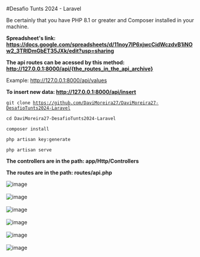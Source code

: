 #Desafio Tunts 2024 - Laravel

Be certainly that you have PHP 8.1 or greater and Composer installed in your machine.

**Spreadsheet's link: https://docs.google.com/spreadsheets/d/11noy7IP6xjwcCidWczdvB1iNOw2_3TRlDmGbET35JXk/edit?usp=sharing**

**The api routes can be acessed by this method: http://127.0.0.1:8000/api/{the_routes_in_the_api_archive}**

Example: http://127.0.0.1:8000/api/values

**To insert new data: http://127.0.0.1:8000/api/insert**

<code>git clone https://github.com/DaviMoreira27/DaviMoreira27-DesafioTunts2024-Laravel</code>

<code>cd DaviMoreira27-DesafioTunts2024-Laravel</code>

<code>composer install</code>

<code>php artisan key:generate</code>

<code>php artisan serve</code>

**The controllers are in the path: app/Http/Controllers**

**The routes are in the path: routes/api.php**



![image](https://github.com/DaviMoreira27/DaviMoreira27-DesafioTunts2024-Laravel/assets/87380722/5703a276-9ab5-4d99-a45f-66b7be7f8969)
</br>
</br>
![image](https://github.com/DaviMoreira27/DaviMoreira27-DesafioTunts2024-Laravel/assets/87380722/67434baa-ea32-4fd0-a34a-7b985b9f24ae)
</br>
</br>
![image](https://github.com/DaviMoreira27/DaviMoreira27-DesafioTunts2024-Laravel/assets/87380722/8e24a7b4-985d-4d71-bf8c-a1b1497ef48e)
</br>
</br>
![image](https://github.com/DaviMoreira27/DaviMoreira27-DesafioTunts2024-Laravel/assets/87380722/61b742bd-128a-427f-8188-418349fce525)
</br>
</br>
![image](https://github.com/DaviMoreira27/DaviMoreira27-DesafioTunts2024-Laravel/assets/87380722/630a338a-247c-45b8-8876-53f749f89e07)
</br>
</br>
![image](https://github.com/DaviMoreira27/DaviMoreira27-DesafioTunts2024-Laravel/assets/87380722/3b2b45a3-29e1-4a9f-a2e2-d97f08012dc3)
